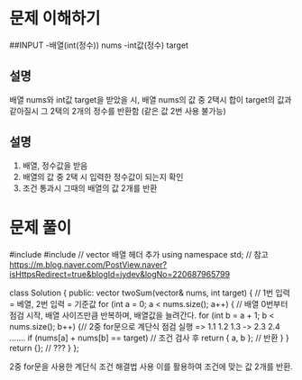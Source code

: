 # 문제 이해하기
##INPUT
  -배열(int(정수)) nums
  -int값(정수) target

## 설명
  배열 nums와 int값 target을 받았을 시, 배열 nums의 값 중 2택시 합이 target의 값과 같아질시 그 2택의 2개의 정수를 반환함
  (같은 값 2번 사용 불가능)

## 설명
  1. 배열, 정수값을 받음
  2. 배열의 값 중 2택 시 입력한 정수값이 되는지 확인
  3. 조건 통과시 그때의 배열의 값 2개를 반환
  
# 문제 풀이  
#include <iostream>
#include <vector> // vector 배열 헤더 추가
using namespace std;
// 참고 https://m.blog.naver.com/PostView.naver?isHttpsRedirect=true&blogId=jydev&logNo=220687965799

class Solution {
public:
    vector<int> twoSum(vector<int>& nums, int target) { // 1번 입력 = 베열, 2번 입력 = 기준값
        for (int a = 0; a < nums.size(); a++) { // 배열 0번부터 점검 시작, 배열 사이즈만큼 반복하며, 배열값을 늘려간다.
            for (int b = a + 1; b < nums.size(); b++) {// 2중 for문으로 계단식 점검 실행 => 1.1 1.2 1.3 -> 2.3 2.4 .......
                if (nums[a] + nums[b] == target) // 조건 검사 후
                    return { a, b }; // 반환
            }
        }
        return {}; // ???
    }
};

2중 for문을 사용한 계단식 조건 해결법 사용
이를 활용하여 조건에 맞는 값 2개를 반환.
